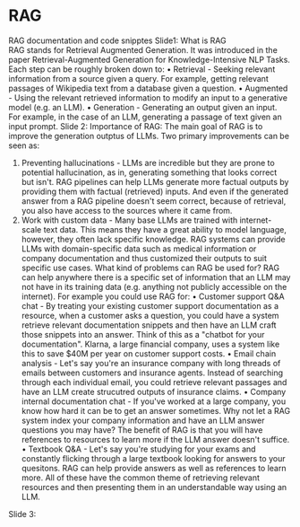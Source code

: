 # RAG
RAG documentation and code snipptes
Slide1: What is RAG<br/>
RAG stands for Retrieval Augmented Generation. It was introduced in the paper Retrieval-Augmented Generation for Knowledge-Intensive NLP Tasks.
Each step can be roughly broken down to:
•	Retrieval - Seeking relevant information from a source given a query. For example, getting relevant passages of Wikipedia text from a database given a question.
•	Augmented - Using the relevant retrieved information to modify an input to a generative model (e.g. an LLM).
•	Generation - Generating an output given an input. For example, in the case of an LLM, generating a passage of text given an input prompt.
Slide 2: Importance of RAG:
The main goal of RAG is to improve the generation outptus of LLMs.
Two primary improvements can be seen as:
1.	Preventing hallucinations - LLMs are incredible but they are prone to potential hallucination, as in, generating something that looks correct but isn't. RAG pipelines can help LLMs generate more factual outputs by providing them with factual (retrieved) inputs. And even if the generated answer from a RAG pipeline doesn't seem correct, because of retrieval, you also have access to the sources where it came from.
2.	Work with custom data - Many base LLMs are trained with internet-scale text data. This means they have a great ability to model language, however, they often lack specific knowledge. RAG systems can provide LLMs with domain-specific data such as medical information or company documentation and thus customized their outputs to suit specific use cases.
What kind of problems can RAG be used for?
RAG can help anywhere there is a specific set of information that an LLM may not have in its training data (e.g. anything not publicly accessible on the internet).
For example you could use RAG for:
•	Customer support Q&A chat - By treating your existing customer support documentation as a resource, when a customer asks a question, you could have a system retrieve relevant documentation snippets and then have an LLM craft those snippets into an answer. Think of this as a "chatbot for your documentation". Klarna, a large financial company, uses a system like this to save $40M per year on customer support costs.
•	Email chain analysis - Let's say you're an insurance company with long threads of emails between customers and insurance agents. Instead of searching through each individual email, you could retrieve relevant passages and have an LLM create strucutred outputs of insurance claims.
•	Company internal documentation chat - If you've worked at a large company, you know how hard it can be to get an answer sometimes. Why not let a RAG system index your company information and have an LLM answer questions you may have? The benefit of RAG is that you will have references to resources to learn more if the LLM answer doesn't suffice.
•	Textbook Q&A - Let's say you're studying for your exams and constantly flicking through a large textbook looking for answers to your quesitons. RAG can help provide answers as well as references to learn more.
All of these have the common theme of retrieving relevant resources and then presenting them in an understandable way using an LLM.

Slide 3:




